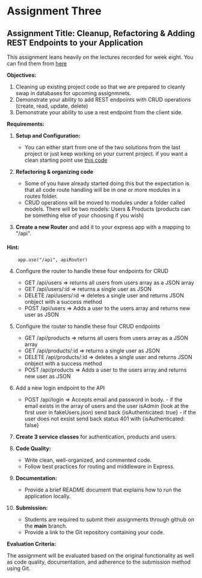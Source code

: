 # Assignment Three

## Assignment Title: Cleanup, Refactoring & Adding REST Endpoints to your Application

This assignment leans heavily on the lectures recorded for week eight. You can find them from [here](https://github.com/bqchristie/seneca-web322-fall-2023/tree/main)

**Objectives:**

1.  Cleaning up existing project code so that we are prepared to cleanly swap in databases for upcoming assignmnets.
2.  Demonstrate your ability to add REST endpoints with CRUD operations (create, read, update, delete)
3.  Demonstrate your ability to use a rest endpoint from the client side.

**Requirements:**

1. **Setup and Configuration:**

   - You can either start from one of the two solutions from the last project or just keep working on your current project. if you want a clean starting point use [this code](https://github.com/bqchristie/seneca-web322-fall-2023/tree/main/notes/week-eight/before)

2. **Refactoring & organizing code**

   - Some of you have already started doing this but the expectation is that all
     code route handling will be in one or more modules in a routes folder.
   - CRUD operations will be moved to modules under a folder called models. There will
     be two models: Users & Products (products can be something else of your choosing if you wish)

3. **Create a new Router** and add it to your express app with a mapping to "/api".

#### Hint:

```const apiRouter = express.Router()
    app.use("/api", apiRouter)
```

4. Configure the router to handle these four endpoints for CRUD

   - GET /api/users => returns all users from users array as a JSON array
   - GET /api/users/:id => returns a single user as JSON
   - DELETE /api/users/:id => deletes a single user and returns JSON onbject with a success method
   - POST /api/users => Adds a user to the users array and returns new user as JSON

5. Configure the router to handle these four CRUD endpoints

   - GET /api/products => returns all users from users array as a JSON array
   - GET /api/products/:id => returns a single user as JSON
   - DELETE /api/products/:id => deletes a single user and returns JSON onbject with a success method
   - POST /api/products => Adds a user to the users array and returns new user as JSON

6. Add a new login endpoint to the API

   - POST /api/login => Accepts email and password in body. - if the email exists in the array of users and the user isAdmin (look at the first user in fakeUsers.json) send back {isAuthenticated: true} - if the user does not exsist send back status 401 with {isAuthenticated: false}

7. **Create 3 service classes** for authentication, products and users.

8. **Code Quality:**

   - Write clean, well-organized, and commented code.
   - Follow best practices for routing and middleware in Express.

9. **Documentation:**

   - Provide a brief README document that explains how to run the application locally.

10. **Submission:**
    - Students are required to submit their assignments through github on the **main** branch.
    - Provide a link to the Git repository containing your code.

**Evaluation Criteria:**

The assignment will be evaluated based on the original functionality as well as code quality, documentation, and adherence to the submission method using Git.
